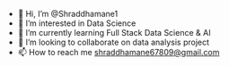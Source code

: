 - 👋 Hi, I’m @Shraddhamane1
- 👀 I’m interested in Data Science
- 🌱 I’m currently learning Full Stack Data Science & AI
- 💞️ I’m looking to collaborate on data analysis project
- 📫 How to reach me shraddhamane67809@gmail.com


